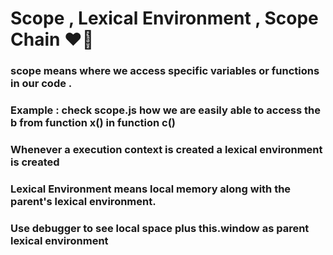 # Scope , Lexical Environment , Scope Chain ❤️‍🔥

### scope means where we access specific variables or functions in our code .
### Example : check scope.js how we are easily able to access the b from function x() in function c()

###  Whenever a execution context is created a lexical environment is created 
###  Lexical Environment means local memory along with the parent's lexical environment.

### Use debugger to see local space plus this.window as parent lexical environment 